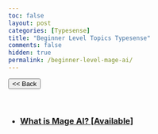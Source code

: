 ```yaml
---
toc: false
layout: post
categories: [Typesense]
title: "Beginner Level Topics Typesense"
comments: false
hidden: true
permalink: /beginner-level-mage-ai/
---
```


<button class="back-button" onclick="window.history.back()"><< Back</button>


<br>

<ul>
<li><h3><a href="/Article-topics-selection/what-is-mage-ai/">What is Mage AI? [Available]</a></h3>
